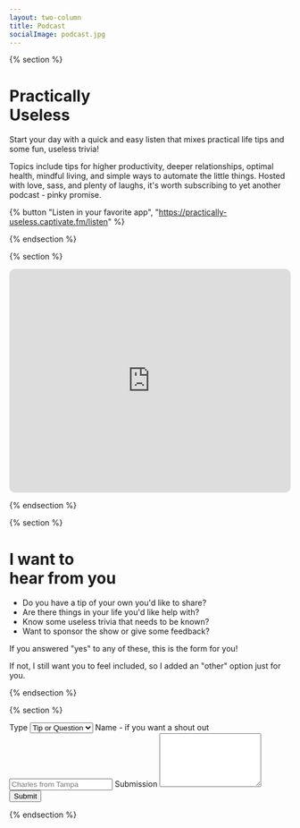 ```yaml
---
layout: two-column
title: Podcast
socialImage: podcast.jpg
---
```


{% section %}

# Practically <br> Useless

Start your day with a quick and easy listen that mixes practical life tips and some fun, useless trivia!

Topics include tips for higher productivity, deeper relationships, optimal health, mindful living, and simple ways to automate the little things. Hosted with love, sass, and plenty of laughs, it's worth subscribing to yet another podcast - pinky promise.

{% button "Listen in your favorite app", "https://practically-useless.captivate.fm/listen" %}

{% endsection %}

{% section %}

<div style="width: 100%; height: 400px; border-radius: 10px; overflow: hidden;"><iframe style="width: 100%; height: 100%;" frameborder="no" scrolling="no" seamless src="https://player.captivate.fm/show/f368b04e-dde4-47b9-84fc-116c56251601/" title="Podcast player"></iframe></div>

{% endsection %}

{% section %}

# I want to <br> hear from you

- Do you have a tip of your own you'd like to share?
- Are there things in your life you'd like help with?
- Know some useless trivia that needs to be known?
- Want to sponsor the show or give some feedback?

If you answered "yes" to any of these, this is the form for you!

If not, I still want you to feel included, so I added an "other" option just for you.

{% endsection %}

{% section %}

<form class="podcast-form" name="podcast-form" method="POST" netlify>
  <label for="type">Type</label>
  <select name="type" required>
    <option value="topic">Tip or Question</option>
    <option value="trivia">Trivia</option>
    <option value="sponsor">Sponsorship</option>
    <option value="feedback">Feedback</option>
    <option value="other">Other</option>
  </select>
  <label for="name">Name - if you want a shout out</label>
  <input name="name" placeholder="Charles from Tampa" required></input>
  <label for="message">Submission</label>
  <textarea name="message" rows="6" required></textarea>
  <button type="submit">Submit</button>
</form>

{% endsection %}
